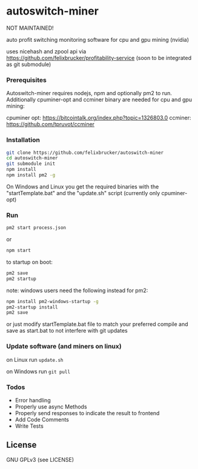 # autoswitch-miner

NOT MAINTAINED!

auto profit switching monitoring software for cpu and gpu mining (nvidia)

uses nicehash and zpool api via https://github.com/felixbrucker/profitability-service (soon to be integrated as git submodule)


### Prerequisites

Autoswitch-miner requires nodejs, npm and optionally pm2 to run.
Additionally cpuminer-opt and ccminer binary are needed for cpu and gpu mining:

cpuminer opt: https://bitcointalk.org/index.php?topic=1326803.0
ccminer: https://github.com/tpruvot/ccminer

### Installation

```sh
git clone https://github.com/felixbrucker/autoswitch-miner
cd autoswitch-miner
git submodule init
npm install
npm install pm2 -g
```

On Windows and Linux you get the required binaries with the "startTemplate.bat" and the "update.sh" script (currently only cpuminer-opt)

### Run

```sh
pm2 start process.json
```

or

```sh
npm start
```

to startup on boot:

```sh
pm2 save
pm2 startup
```

note: windows users need the following instead for pm2:

```sh
npm install pm2-windows-startup -g
pm2-startup install
pm2 save
```

or just modify startTemplate.bat file to match your preferred compile and save as start.bat to not interfere with git updates

### Update software (and miners on linux)

on Linux run ``` update.sh ```

on Windows run ``` git pull ```


### Todos

 - Error handling
 - Properly use async Methods
 - Properly send responses to indicate the result to frontend
 - Add Code Comments
 - Write Tests


License
----

GNU GPLv3 (see LICENSE)
